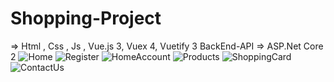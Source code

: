 # Shopping-Project
=> Html , Css , Js , Vue.js 3, Vuex 4, Vuetify 3
BackEnd-API => ASP.Net Core 2
![Home](https://user-images.githubusercontent.com/93547525/216831370-0c7a0af6-aefe-4724-be80-7bca70980128.jpg)
![Register](https://user-images.githubusercontent.com/93547525/216831378-86a9f77a-3521-42eb-9f92-7b2a0058fdd5.png)
![HomeAccount](https://user-images.githubusercontent.com/93547525/216831384-fc3dc84c-7438-442f-a94b-49ef9c848b37.jpg)
![Products](https://user-images.githubusercontent.com/93547525/216831391-e31c3305-6a5e-4f83-8744-0c547f3758fd.png)
![ShoppingCard](https://user-images.githubusercontent.com/93547525/216831404-b4ff585d-ef4e-4abe-bf23-0634d6d6165a.png)
![ContactUs](https://user-images.githubusercontent.com/93547525/216831407-3592cd58-3198-40c3-ab99-48ae0901abd8.png)

